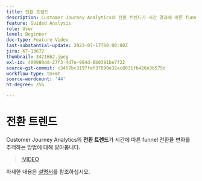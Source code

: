 ```yaml
---
title: 전환 트렌드
description: Customer Journey Analytics의 전환 트렌드가 시간 경과에 따른 funnel 전환율 변화를 추적하는 방법에 대해 알아봅니다.
feature: Guided Analysis
role: User
level: Beginner
doc-type: Feature Video
last-substantial-update: 2023-07-17T00:00:00Z
jira: KT-13672
thumbnail: 3421662.jpeg
exl-id: 409980dd-27f3-4d7e-984d-8b0391be7f22
source-git-commit: c3457bc3197fef37890e32ac8831fb426e3b575d
workflow-type: tm+mt
source-wordcount: '44'
ht-degree: 25%

---
```


# 전환 트렌드

Customer Journey Analytics의 **전환 트렌드**&#x200B;가 시간에 따른 funnel 전환율 변화를 추적하는 방법에 대해 알아봅니다.

>[!VIDEO](https://video.tv.adobe.com/v/3421662/?learn=on)

자세한 내용은 [설명서](https://experienceleague.adobe.com/docs/analytics-platform/using/guided-analysis/funnel/conversion-trends.html?lang=ko)를 참조하십시오.
